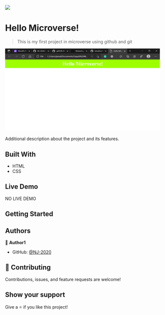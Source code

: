 ![](https://img.shields.io/badge/Microverse-blueviolet)

# Hello Microverse!

> This is my first project in microverse using github and git

![screenshot](./app_screenshot.png)

Additional description about the project and its features.

## Built With

- HTML
- CSS

## Live Demo

NO LIVE DEMO


## Getting Started

## Authors

👤 **Author1**

- GitHub: [@NJ-2020](https://github.com/NJ-2020)

## 🤝 Contributing

Contributions, issues, and feature requests are welcome!

## Show your support

Give a ⭐️ if you like this project!